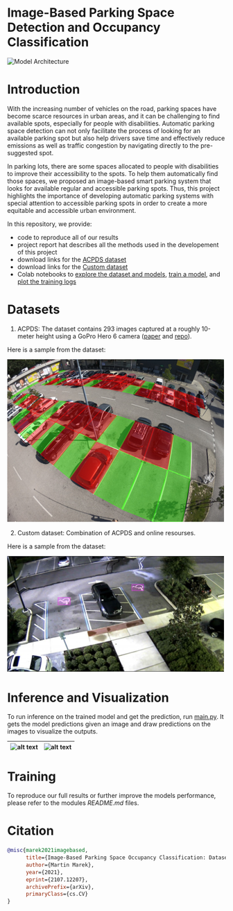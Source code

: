 # Image-Based Parking Space Detection and Occupancy Classification

![Model Architecture]('/Illustrations/PSDet%Architecture.png')

# Introduction

   With the increasing number of vehicles on the road, parking spaces have become scarce resources in urban areas, and it can be challenging to find available spots, especially for people with disabilities. Automatic parking space detection can not only facilitate the process of looking for an available parking spot but also help drivers save time and effectively reduce emissions as well as traffic congestion by navigating directly to the pre-suggested spot.
   
   In parking lots, there are some spaces allocated to people with disabilities to improve their accessibility to the spots. To help them automatically find those spaces, we proposed an image-based smart parking system that looks for available regular and accessible parking spots. Thus, this project highlights the importance of developing automatic parking systems with special attention to accessible parking spots in order to create a more equitable and accessible urban environment.



In this repository, we provide:
- code to reproduce all of our results
- project report hat describes all the methods used in the developement of this project 
- download links for the [ACPDS dataset](https://pub-e8bbdcbe8f6243b2a9933704a9b1d8bc.r2.dev/parking%2Frois_gopro.zip)
- download links for the [Custom dataset](https://drive.google.com/file/d/1__tQI7GGbzt4KL0cv6gR6UmJyzVDQPoE/view?usp=sharing)
- Colab notebooks to [explore the dataset and models](https://colab.research.google.com/github/martin-marek/parking-space-occupancy/blob/main/notebooks/model_playground.ipynb), [train a model](https://colab.research.google.com/github/martin-marek/parking-space-occupancy/blob/main/notebooks/train.ipynb), and [plot the training logs](https://colab.research.google.com/github/martin-marek/parking-space-occupancy/blob/main/notebooks/train_log_analysis.ipynb)

# Datasets

1. ACPDS:
The dataset contains 293 images captured at a roughly 10-meter height using a GoPro Hero 6 camera ([paper](https://arxiv.org/pdf/2107.12207.pdf) and [repo](https://github.com/martin-marek/parking-space-occupancy)).

Here is a sample from the dataset:

<img src="/Modules/Space/illustrations/dataset_sample.jpg" width="500" alt="alt_text">

2. Custom dataset:
Combination of ACPDS and online resourses. 

Here is a sample from the dataset:

<img src="/Modules/Mark/illustrations/dataset_sample.png" width="500" alt="alt_text">

# Inference and Visualization

To run inference on the trained model and get the prediction, run [main.py](main.py). It gets the model predictions given an image and draw predictions on the images to visualize the outputs. 

| ![alt text](/Illustrations/prediction_visualiztion_sample_img1.png) | ![alt text](/Illustrations/prediction_visualiztion_sample_img2.png) |
| ------------ | ------------ |


# Training

To reproduce our full results or further improve the models performance, please refer to the modules *README.md* files.

# Citation

```bibtex
@misc{marek2021imagebased,
      title={Image-Based Parking Space Occupancy Classification: Dataset and Baseline}, 
      author={Martin Marek},
      year={2021},
      eprint={2107.12207},
      archivePrefix={arXiv},
      primaryClass={cs.CV}
}
```
